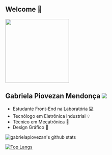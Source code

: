 ## Welcome :speech_balloon:

<img width="200px" src="https://media.giphy.com/media/bcKmIWkUMCjVm/giphy.gif" />

## Gabriela Piovezan Mendonça [<img src="https://img.icons8.com/plasticine/40/000000/linkedin.png"/>](https://www.linkedin.com/notifications/)

- Estudante Front-End na Laboratória 💻
- Tecnólogo em Eletrônica Industrial :bulb:
- Técnico em Mecatrônica 🤖
- Design Gráfico 🎨

![gabrielapiovezan's github stats](https://github-readme-stats.vercel.app/api?username=GabrielaPiovezan&show_icons=true&theme=synthwave)

[![Top Langs](https://github-readme-stats.vercel.app/api/top-langs/?username=gabrielapiovezan&layout=compact)](https://github.com/anuraghazra/github-readme-stats)



<!--
**gabrielapiovezan/GabrielaPiovezan** is a ✨ _special_ ✨ repository because its `README.md` (this file) appears on your GitHub profile.

Here are some ideas to get you started:

- 🔭 I’m currently working on ...
- 🌱 I’m currently learning ...
- 👯 I’m looking to collaborate on ...
- 🤔 I’m looking for help with ...
- 💬 Ask me about ...
- 📫 How to reach me: ...
- 😄 Pronouns: ...
- ⚡ Fun fact: ...
-->
